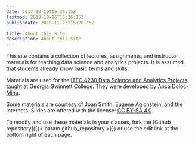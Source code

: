 ```yaml
---
date: 2017-10-19T15:26:15Z 
lastmod: 2019-10-26T15:26:15Z
publishdate: 2018-11-23T15:26:15Z

title: About this Site
description: About this Site
---
```


This site contains a collection of lectures, assignments, and instructor materials for teaching data science and analytics projects. It is assumed that students already know basic  terms and skills. 

Materials are used for the [ITEC 4230 Data Science and Analytics Projects](https://ggc-dsa.github.io/dsacapstone-resources/) taught at [Georgia Gwinnett College](https://ggc.edu). They were developed by [Anca Doloc-Mihu](https://www.ggc.edu/about-ggc/directory/anca-doloc-mihu).

Some materials are courtesy of Joan Smith, Eugene Agichstein, and the Internets. Slides are offered with the license: [CC BY-SA 4.0](http://creativecommons.org/licenses/by-sa/4.0/).

To modify and use these materials in your classes, fork the [Github repository]({{< param github_repository >}}) or use the edit link at the bottom right of each page.

